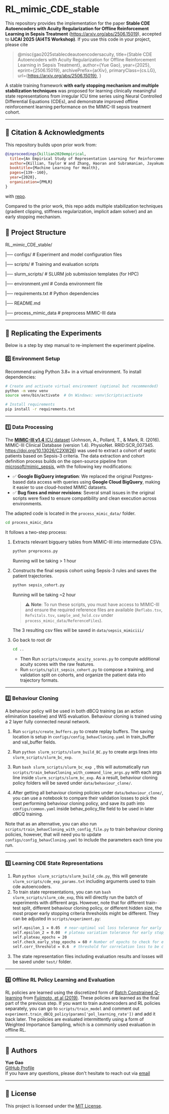 
# RL_mimic_CDE_stable

This repository provides the implementation for the paper **Stable CDE Autoencoders with Acuity Regularization for Offline Reinforcement Learning in Sepsis Treatment** 
(https://arxiv.org/abs/2506.15019), accepted to **IJCAI 2025 (AI4TS Workshop)**.
If you use this code in your project, please cite 
> @misc{gao2025stablecdeautoencodersacuity,
      title={Stable CDE Autoencoders with Acuity Regularization for Offline Reinforcement Learning in Sepsis Treatment}, 
      author={Yue Gao},
      year={2025},
      eprint={2506.15019},
      archivePrefix={arXiv},
      primaryClass={cs.LG},
      url={https://arxiv.org/abs/2506.15019}, 
}

A stable training framework 
**with early stopping mechanism and multiple stabilization techniques** was proposed for learning clinically meaningful state representations from irregular ICU time series using Neural Controlled Differential Equations (CDEs), and demonstrate improved offline reinforcement learning performance on the MIMIC-III sepsis treatment cohort.

---
## 📖 Citation & Acknowledgments

This repository builds upon prior work from:

```bibtex
@inproceedings{killian2020empirical,
  title={An Empirical Study of Representation Learning for Reinforcement Learning in Healthcare},
  author={Killian, Taylor W and Zhang, Haoran and Subramanian, Jayakumar and Fatemi, Mehdi and Ghassemi, Marzyeh},
  booktitle={Machine Learning for Health},
  pages={139--160},
  year={2020},
  organization={PMLR}
}
```
with [repo](https://github.com/MLforHealth/rl_representations/tree/main).

Compared to the prior work, this repo adds multiple stabilization techniques (gradient clipping, stiffness regularization, implicit adam solver) and an early stopping mechanism.

## 🔧 Project Structure

RL_mimic_CDE_stable/

|── configs/ # Experiment and model configuration files

|── scripts/ # Training and evaluation scripts

|── slurm_scripts/ # SLURM job submission templates (for HPC)

|── environment.yml # Conda environment file

|── requirements.txt # Python dependencies

|── README.md

|── process_mimic_data # preprocess MIMIC-III data

---

## 🧪 Replicating the Experiments

Below is a step by step manual to re-implement the experiment pipeline.

### 0️⃣ Environment Setup

Recommend using Python 3.8+ in a virtual environment. To install dependencies:

```bash
# Create and activate virtual environment (optional but recommended)
python -m venv venv
source venv/bin/activate  # On Windows: venv\Scripts\activate

# Install requirements
pip install -r requirements.txt
```

---

### 1️⃣ Data Processing

The [**MIMIC-III v1.4** ICU dataset](https://physionet.org/content/mimiciii/1.4/) (Johnson, A., Pollard, T., & Mark, R. (2016). MIMIC-III Clinical Database (version 1.4). PhysioNet. RRID:SCR_007345. https://doi.org/10.13026/C2XW26) was used to extract a cohort of septic patients based on Sepsis-3 criteria. The data extraction and cohort definition process builds on the open-source pipeline from [microsoft/mimic_sepsis](https://github.com/microsoft/mimic_sepsis/tree/main), with the following key modifications:

- ✅ **Google BigQuery integration**: We replaced the original Postgres-based data access with queries using **Google Cloud BigQuery**, making it easier to use cloud-hosted MIMIC datasets.
- ✅ **Bug fixes and minor revisions**: Several small issues in the original scripts were fixed to ensure compatibility and clean execution across environments.

The adapted code is located in the `process_mimic_data/` folder. 
```bash
cd process_mimic_data
```

It follows a two-step process:

1. Extracts relevant bigquery tables from MIMIC-III into intermediate CSVs.
    ```bash
    python preprocess.py
    ```
    Running will be taking > 1 hour
2. Constructs the final sepsis cohort using Sepsis-3 rules and saves the patient trajectories.
    ```bash
    python sepsis_cohort.py
    ```
    Running will be taking ~2 hour

    > ⚠️ **Note**: To run these scripts, you must have access to MIMIC-III and ensure the required reference files are available (`Reflabs.tsv`, `Refvitals.tsv`, `sample_and_hold.csv` under `process_mimic_data/ReferenceFiles`).

    The 3 resulting csv files will be saved in `data/sepsis_mimiciii/` 
3. Go back to root dir
    ```bash
    cd ..
    ```
    - Then Run ```scripts/compute_acuity_scores.py``` to compute additional acuity scores with the raw features.
    - Run ```scripts/split_sepsis_cohort.py``` to compose a training, and validation split on cohorts, and organize the patient data into trajectory formats.

---

### 2️⃣ Behaviour Cloning 
A behaviour policy will be used in both dBCQ training (as an action elimination baseline) and WIS evaluation. Behaviour cloning is trained using a 2 layer fully connected neural network.

1. Run ```scripts/create_buffers.py``` to create replay buffers. The saving location is setup in ```configs/config_behavCloning.yaml``` in train_buffer and val_buffer fields.

2. Run ```python slurm_scripts/slurm_build_BC.py``` to create args lines into ```slurm_scripts/slurm_bc_exp```.
3. Run ```bash slurm_scripts/slurm_bc_exp ```, this will automatically run ```scripts/train_behavCloning_with_command_line_args.py``` with each args line inside ```slurm_scripts/slurm_bc_exp```. As a result, behaviour cloning policy folders will be saved under ```data/behaviour_clone/```.
4. After getting all behaviour cloning policies under ```data/behaviour_clone/```, you can use a notebook to compare their validation losses to pick the best performing behaviour cloning policy, and save its path into ```configs/common.yaml``` inside behav_policy_file field to be used in later dBCQ training.

Note that as an alternative, you can also run ```scripts/train_behavCloning_with_config_file.py``` to train behaviour cloning policies, however, that will need you to update ```configs/config_behavCloning.yaml``` to include the parameters each time you run.

---

### 3️⃣ Learning CDE State Representations
1. Run ```python slurm_scripts/slurm_build_cde.py```, this will generate ```slurm_scripts/cde_exp_params.txt``` including arguments used to train cde autoencoders.
2. To train state representations, you can run ```bash slurm_scripts/slurm_cde_exp```, this will directly run the batch of experiments with different args. However, note that for different train-test split, different behaviour cloning policy, or different hidden size, the most proper early stopping criteria thresholds might be different. They can be adjusted in ```scripts/experiment.py```:
    ```bash
    self.epsilon_1 = 0.05  # near-optimal val loss tolerance for early stopping criteria
    self.epsilon_2 = 0.08  # plateau variation tolerance for early stopping criteria
    self.plateau_epochs = 20
    self.check_early_stop_epochs = 60 # Number of epochs to check for early stopping criteria
    self.corr_threshold = 0.6  # threshold for correlation loss to be considered significant    
    ```
3. The state representation files including evaluation results and losses will be saved under ```test/``` folder.
---
### 4️⃣ Offline RL Policy Learning and Evaluation
RL policies are learned using the discretized form of [Batch Constrained Q-learning](https://github.com/sfujim/BCQ) from [Fujimoto, et al (2019)](https://arxiv.org/abs/1910.01708). These policies are learned as the final part of the previous step. 
If you want to train autoencoders and RL policies separately, you can go to `scripts/train_model` and comment out `experiment.train_dBCQ_policy(params['pol_learning_rate'])` and add it back later.
The policies are evaluated intermittently using a form of Weighted Importance Sampling, which is a commonly used evaluation in offline RL. 

---
## 👤 Authors

**Yue Gao**  
[GitHub Profile](https://github.com/GAOYUEtianc)  
If you have any questions, please don't hesitate to reach out via [email](mailto:gao12@ualberta.ca)

---

## 📄 License

This project is licensed under the [MIT License]((https://opensource.org/licenses/MIT)).
